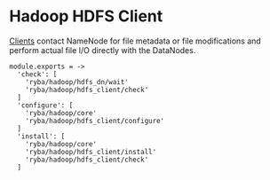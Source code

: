 
# Hadoop HDFS Client

[Clients][hdfs_client] contact NameNode for file metadata or file modifications
and perform actual file I/O directly with the DataNodes.

[hdfs_client]: http://hadoop.apache.org/docs/current/hadoop-project-dist/hadoop-hdfs/HdfsUserGuide.html

    module.exports = ->
      'check': [
        'ryba/hadoop/hdfs_dn/wait'
        'ryba/hadoop/hdfs_client/check'
      ]
      'configure': [
        'ryba/hadoop/core'
        'ryba/hadoop/hdfs_client/configure'
      ]
      'install': [
        'ryba/hadoop/core'
        'ryba/hadoop/hdfs_client/install'
        'ryba/hadoop/hdfs_client/check'
      ]
